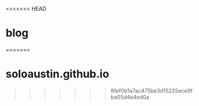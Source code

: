 <<<<<<< HEAD
# blog
=======
# soloaustin.github.io
>>>>>>> 8fef0b1a7ac475be3d15225ece9fbe05d4e4ed0a
